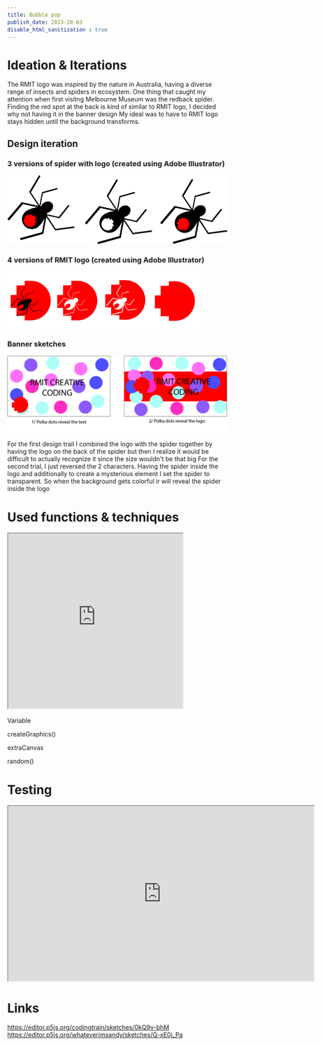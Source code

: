 ```yaml
---
title: Bubble pop
publish_date: 2023-28-03
disable_html_sanitization : true
---
```

# Ideation & Iterations
The RMIT logo was inspired by the nature in Australia, having a diverse range of insects and spiders in ecosystem. One thing that caught my attention when first visitng Melbourne Museum was the redback spider. Finding the red spot at the back is kind of similar to RMIT logo, I decided why not having it in the banner design 
My ideal was to have to RMIT logo stays hidden until the background transforms.

## Design iteration

### 3 versions of spider with logo (created using Adobe Illustrator)
![3 versions of RMIT logo](./image/spider.png) 
### 4 versions of RMIT logo (created using Adobe Illustrator)
![4 versions of RMIT logo](./image/logo.png) 
### Banner sketches
![sketch](./image/sketch1.png) 

For the first design trail I combined the logo with the spider together by having the logo on the back of the spider but then I realize it would be difficult to actually recognize it since the size wouldn't be that big
For the second trial, I just reversed the 2 characters. Having the spider inside the logo and additionally to create a mysterious element I set the spider to transparent. So when the background gets colorful ir will reveal the spider inside the logo 


# Used functions & techniques
<iframe width="400" height="400"src="https://editor.p5js.org/codingtrain/full/0kQ9v-bhM"></iframe>

Variable

createGraphics()

extraCanvas

random()

# Testing
<iframe width="700" height="400"src="https://editor.p5js.org/whateverimsandy/full/Q-xE0j_Pa"></iframe> 

# Links
https://editor.p5js.org/codingtrain/sketches/0kQ9v-bhM
https://editor.p5js.org/whateverimsandy/sketches/Q-xE0j_Pa 


